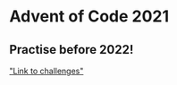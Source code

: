 # Advent of Code 2021
## Practise before 2022!

["Link to challenges"](https://adventofcode.com/2021)
